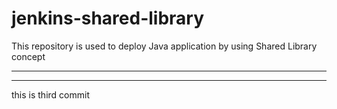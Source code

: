 # jenkins-shared-library
This repository is used to deploy Java application by using Shared Library concept

-------------

--------------


this is third commit
